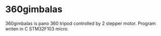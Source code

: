 # 360gimbalas
360gimbalas is pano 360 tripod controlled by 2 stepper motor. Program writen in C STM32F103 micro. 
